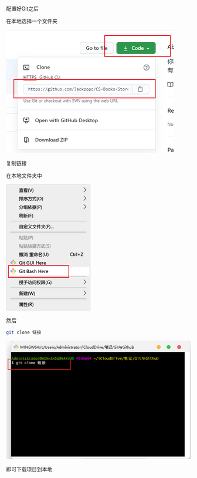 配置好Git之后

在本地选择一个文件夹

![image-20210720214227501](Git链接本地.assets/image-20210720214227501.png)

复制链接

在本地文件夹中

![image-20210720214312838](Git链接本地.assets/image-20210720214312838.png)

然后

```bash
git clone 链接
```

![image-20210720214420236](Git链接本地.assets/image-20210720214420236.png)

即可下载项目到本地

